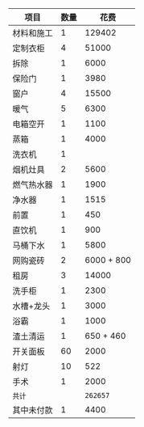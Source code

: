 
| 项目 | 数量 | 花费 |
|------|-----|------|
| 材料和施工 | 1 | 129402 |
| 定制衣柜 | 4 | 51000 |
| 拆除  | 1  | 6000 |
| 保险门 | 1 | 3980 |
| 窗户   | 4 | 15500 |
| 暖气   | 5 | 6300 |
| 电箱空开 | 1 | 1100 |
| 蒸箱 | 1 | 4000 |
| 洗衣机 | 1 |  |
| 烟机灶具 | 2 | 5600 |
| 燃气热水器 | 1 | 1900 |
| 净水器 | 1 | 1515 |
| 前置   | 1 | 450 |
| 直饮机  | 1 | 900 |
| 马桶下水 | 1 | 5800 |
| 网购瓷砖 | 2 | 6000 + 800 |
| 租房 | 3 | 14000 |
| 洗手柜 | 1 | 2300 |
| 水槽+龙头 | 1 | 3000 |
| 浴霸 | 1 | 1000 |
| 渣土清运 | 1 | 650 + 460 |
| 开关面板 | 60 | 2000 |
| 射灯 | 10 | 522 |
| 手术 | 1 | 2000 |
| `共计` |  | `262657` |
| 其中未付款 | 1 | 4400 |